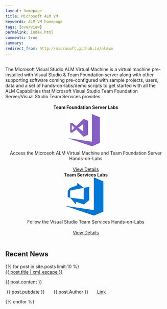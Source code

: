 ```yaml
---
layout: homepage
title: Microsoft ALM VM
keywords: ALM VM homepage
tags: [overview]
permalink: index.html
comments: true
summary: 
redirect_from: http://microsoft.github.io/almvm
---
```

        
 <!--<img src="http://vsalmvm.azurewebsites.net/wp-content/uploads/2015/09/ALM-VM-banner-0915.png" width="760" height="177" />-->

<br>
<span class="introText">
The Microsoft Visual Studio ALM Virtual Machine is a virtual machine pre-installed with Visual Studio & Team Foundation server along with other supporting software coming pre-configured with sample projects, users, data and a set of hands-on-labs/demo scripts to get started with all the ALM Capabilities that Microsoft Visual Studio Team Foundation Server/Visual Studio Team Services provides. 
</span>
<br />
<br />
 
<div class="lab-columns">
    <div class="lab-item-none"></div>
    <div class="lab-item" align="center">
          <span class="headnews"> <b> Team Foundation Server Labs</b></span><br />
             <a href="labs/tfs"><img src="images/vside.png"/></a><br />
           <span class="mainPageText"> Access the Microsoft ALM Virtual Machine and Team Foundation Server Hands-on-Labs</span><br /><br />
           <a href="labs/tfs" class="c-glyph"><span class="lab-details">View Details</span></a>
    </div>
    <div class="lab-item-none"></div>
    <div class="lab-item" align="center">
         <span class="headnews"> <b> Team Services Labs</b></span><br />
        <a href="labs/vsts"><img src="images/vstslogo.png"/></a><br />
       <span class="mainPageText"> Follow the Visual Studio Team Services Hands-on-Labs</span><br /><br />
       <a href="labs/vsts" class="c-glyph"><span class="lab-details">View Details</span></a>
    </div>
</div>
 <div class="clear"></div>

<br />

<h2> Recent News </h2>
 {% for post in site.posts limit:10 %}
<div class="headline">

<span class="headnews">
<a href="{{ post.pageurl | prepend: site.baseurl| prepend: site.url }}">{{ post.title | xml_escape }}</a>
</span> 
<p>
{{ post.content }}
</p>
<div class="newsitem">
<span class="newsfooter">
<span class="glyphicon glyphicon-time"></span> &nbsp;{{ post.pubdate }}  &nbsp;&nbsp;&nbsp; <span class="glyphicon glyphicon-user"></span> &nbsp; {{ post.Author }}   &nbsp;&nbsp;&nbsp; <span class="glyphicon glyphicon-link"></span>&nbsp;<a href="{{ post.pageurl | prepend: site.baseurl| prepend: site.url }}">   Link</a>
</span>
</div>
</div>

{% endfor %}


 








